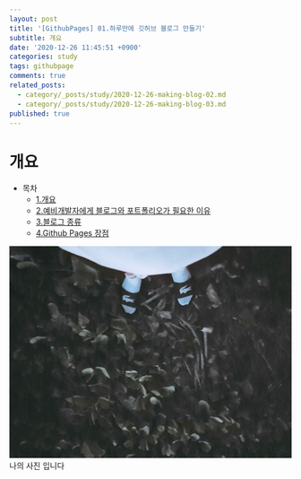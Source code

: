 ```yaml
---
layout: post
title: '[GithubPages] 01.하루만에 깃허브 블로그 만들기'
subtitle: 개요
date: '2020-12-26 11:45:51 +0900'
categories: study
tags: githubpage
comments: true
related_posts:
  - category/_posts/study/2020-12-26-making-blog-02.md
  - category/_posts/study/2020-12-26-making-blog-03.md
published: true
---
```


# 개요

- 목차
    - [1.개요](#개요)
    - [2.예비개발자에게 블로그와 포트폴리오가 필요한 이유](#2.예비개발자에게-블로그와-포트폴리오가-필요한-이유)
    - [3.블로그 종류](#3.블로그-종류)
    - [4.Github Pages 장점](#4.Github-Pages-장점)


![blog_profile](/assets/img/blog_profile.jpg)
나의 사진 입니다
